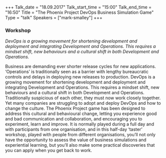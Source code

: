 +++
Talk_date = "18.09.2017"
Talk_start_time = "15:00"
Talk_end_time = "16:50"
Title = "The Phoenix Project DevOps Business Simulation Game"
Type = "talk"
Speakers = ["mark-smalley"]
+++

<h3>Workshop</h3>

<p><em>DevOps is a growing movement for shortening development and deployment and integrating Development and Operations. This requires a mindset shift, new behaviours and a cultural shift in both Development and Operations.</em></p>

<p>Business are demanding ever shorter release cycles for new applications. ‘Operations’ is traditionally seen as a barrier with lengthy bureaucratic controls and delays in deploying new releases to production. DevOps is a growing movement for shortening development and deployment and integrating Development and Operations. This requires a mindset shift, new behaviours and a cultural shift in both Development and Operations. Traditionally suspicious of each other, they must now work closely together. Yet many companies are struggling to adopt and deploy DevOps and how to change the culture.
The Phoenix Project game has been designed to address this cultural and behavioural change, letting you experience good and bad communication and collaboration, and encouraging you to experiment, learn and improve. It is normally played during a full day and with participants from one organisation, and in this half-day ‘taster’ workshop, played with people from different organisations, you’ll not only have the opportunity to assess the value of business simulations and experiential learning, but you’ll also make some practical discoveries that you can apply when you get back to work.</p>